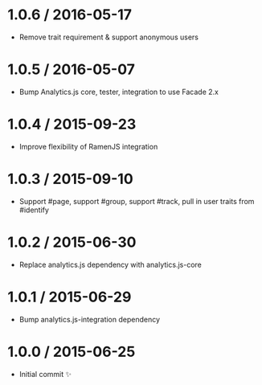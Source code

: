 
1.0.6 / 2016-05-17
==================

  * Remove  trait requirement & support anonymous users

1.0.5 / 2016-05-07
==================

  * Bump Analytics.js core, tester, integration to use Facade 2.x

1.0.4 / 2015-09-23
==================

  * Improve flexibility of RamenJS integration

1.0.3 / 2015-09-10
==================

 * Support #page, support #group, support #track, pull in user traits from #identify

1.0.2 / 2015-06-30
==================

  * Replace analytics.js dependency with analytics.js-core

1.0.1 / 2015-06-29
==================

  * Bump analytics.js-integration dependency

1.0.0 / 2015-06-25
==================

  * Initial commit :sparkles:
